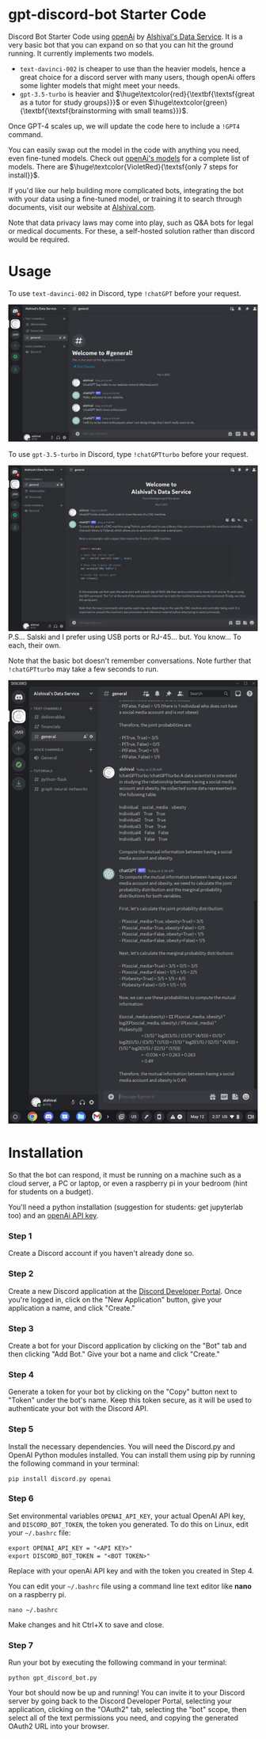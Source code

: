 # gpt-discord-bot Starter Code
Discord Bot Starter Code using [openAi](https://openai.com/) by [Alshival's Data Service](https://alshival.com). It is a very basic bot that you can expand on so that you can hit the ground running. It currently implements two models. 
  * `text-davinci-002` is cheaper to use than the heavier models, hence a great choice for a discord server with many users, though openAi offers some lighter models that might meet your needs. 
  * `gpt-3.5-turbo` is heavier and $\huge\textcolor{red}{\textbf{\textsf{great as a tutor for study groups}}}$  or even $\huge\textcolor{green}{\textbf{\textsf{brainstorming with small teams}}}$.
  
Once GPT-4 scales up, we will update the code here to include a `!GPT4` command.
  
  You can easily swap out the model in the code with anything you need, even fine-tuned models. Check out [openAi's models](https://platform.openai.com/docs/models) for a complete list of models. There are $\huge\textcolor{VioletRed}{\textsf{only 7 steps for install}}$.

If you'd like our help building more complicated bots, integrating the bot with your data using a fine-tuned model, or training it to search through documents, visit our website at [Alshival.com](https://alshival.com).

Note that data privacy laws may come into play, such as Q&A bots for legal or medical documents. For these, a self-hosted solution rather than discord would be required.

# Usage
To use `text-davinci-002` in Discord, type `!chatGPT` before your request.


<img src="https://github.com/alshival/gpt-discord-bot/blob/main/.meta/Screenshot%202023-05-05%204.16.58%20AM.png?raw=true">

To use `gpt-3.5-turbo` in Discord, type `!chatGPTturbo` before your request.

<img src="https://github.com/alshival/gpt-discord-bot/blob/main/.meta/Screenshot%202023-05-05%2011.50.53%20PM.png?raw=true">
P.S... Salski and I prefer using USB ports or RJ-45... but. You know... To each, their own.

Note that the basic bot doesn't remember conversations. Note further that `!chatGPTturbo` may take a few seconds to run.

<img src="https://github.com/alshival/gpt-discord-bot/blob/main/.meta/Screenshot%202023-05-12%202.37.22%20AM.png?raw=true">


# Installation

So that the bot can respond, it must be running on a machine such as a cloud server, a PC or laptop, or even a raspberry pi in your bedroom (hint for students on a budget).

You'll need a python installation (suggestion for students: get jupyterlab too) and an [openAi API key](https://platform.openai.com/account/api-keys).

### Step 1
Create a Discord account if you haven't already done so.

### Step 2
Create a new Discord application at the [Discord Developer Portal](https://discord.com/login?redirect_to=%2Fdevelopers%2Fapplications). Once you're logged in, click on the "New Application" button, give your application a name, and click "Create."

### Step 3
Create a bot for your Discord application by clicking on the "Bot" tab and then clicking "Add Bot." Give your bot a name and click "Create."

### Step 4
Generate a token for your bot by clicking on the "Copy" button next to "Token" under the bot's name. Keep this token secure, as it will be used to authenticate your bot with the Discord API.

### Step 5
Install the necessary dependencies. You will need the Discord.py and OpenAI Python modules installed. You can install them using pip by running the following command in your terminal:

```
pip install discord.py openai
```

### Step 6
Set environmental variables `OPENAI_API_KEY`, your actual OpenAI API key, and `DISCORD_BOT_TOKEN`, the token you generated. To do this on Linux, edit your `~/.bashrc` file:

```
export OPENAI_API_KEY = "<API KEY>"
export DISCORD_BOT_TOKEN = "<BOT TOKEN>"
```
Replace <API KEY> with your openAi API key and <BOT TOKEN> with the token you created in Step 4.

You can edit your `~/.bashrc` file using a command line text editor like **nano** on a raspberry pi. 
```
nano ~/.bashrc
```
Make changes and hit Ctrl+X to save and close.

### Step 7
Run your bot by executing the following command in your terminal:

```
python gpt_discord_bot.py
```

Your bot should now be up and running! You can invite it to your Discord server by going back to the Discord Developer Portal, selecting your application, clicking on the "OAuth2" tab, selecting the "bot" scope, then select all of the text permissions you need, and copying the generated OAuth2 URL into your browser.
